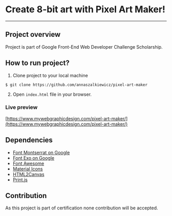 # Create 8-bit art with Pixel Art Maker!
---

## Project overview

Project is part of Google Front-End Web Developer Challenge Scholarship.

## How to run project?

1. Clone project to your local machine

```
$ git clone https://github.com/annaszalkiewicz/pixel-art-maker
```

2. Open `index.html` file in your browser.

### Live preview

[https://www.mywebgraphicdesign.com/pixel-art-maker/](https://www.mywebgraphicdesign.com/pixel-art-maker/)

## Dependencies

* [Font Montserrat on Google](https://fonts.google.com/specimen/Montserrat)
* [Font Exo on Google](https://fonts.google.com/specimen/Exo)
* [Font Awesome](https://fontawesome.com/)
* [Material Icons](https://material.io/tools/icons/?style=baseline)
* [HTML2Canvas](https://html2canvas.hertzen.com/)
* [Print.js](http://printjs.crabbly.com/)

## Contribution

As this project is part of certification none contribution will be accepted.